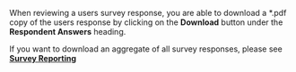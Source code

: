 When reviewing a users survey response, you are able to download a *.pdf copy of the users response by clicking on the **Download** button under the  **Respondent Answers** heading.

If you want to download an aggregate of all survey responses, please see [**Survey Reporting**](/ui/help/apps/portal/surveys/survey-reporting)